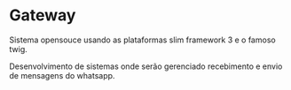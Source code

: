 # Gateway

Sistema opensouce usando as plataformas slim framework 3 e o famoso twig.

Desenvolvimento de sistemas onde serão gerenciado recebimento e envio de mensagens do whatsapp.
